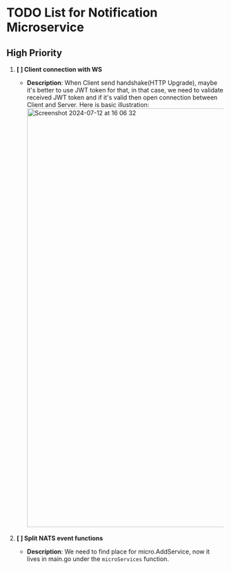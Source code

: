 # TODO List for Notification Microservice

## High Priority
1. **[ ] Client connection with WS**
   - **Description**: When Client send handshake(HTTP Upgrade), maybe it's better to use JWT token for that, in that case, we need to validate received JWT token and if it's valid then open connection between Client and Server. Here is basic illustration:
     <img width="971" alt="Screenshot 2024-07-12 at 16 06 32" src="https://github.com/user-attachments/assets/34e19f7c-2c53-4947-8564-a8b6e8a76f13">

2. **[ ] Split NATS event functions**
   - **Description**: We need to find place for micro.AddService, now it lives in main.go under the `microServices` function.
    
